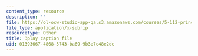 ```yaml
---
content_type: resource
description: ''
file: https://ol-ocw-studio-app-qa.s3.amazonaws.com/courses/5-112-principles-of-chemical-science-fall-2005/0139366748685743ba699b3e7c48e2dc_M8QoJojEklw.vtt
file_type: application/x-subrip
resourcetype: Other
title: 3play caption file
uid: 01393667-4868-5743-ba69-9b3e7c48e2dc
---
```

